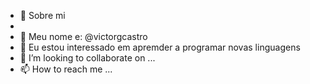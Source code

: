 - 👋   Sobre mi
- 
- 👀  Meu nome e: @victorgcastro
- 🌱 Eu estou interessado em apremder a programar novas linguagens
- 💞️ I’m looking to collaborate on ...
- 📫 How to reach me ...

<!---
victorgcastro/victorgcastro is a ✨ special ✨ repository because its `README.md` (this file) appears on your GitHub profile.
You can click the Preview link to take a look at your changes.
--->
